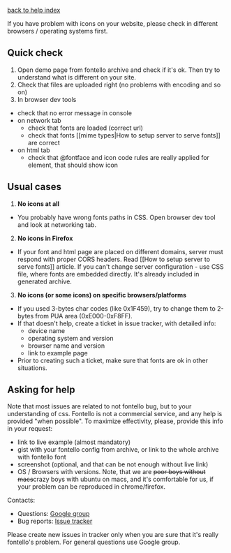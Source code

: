 [back to help index](Help)

If you have problem with icons on your website, please check in different browsers / operating systems first.

## Quick check

1. Open demo page from fontello archive and check if it's ok. Then try to understand what is different on your site.
2. Check that files are uploaded right (no problems with encoding and so on)
3. In browser dev tools
  - check that no error message in console
  - on network tab
    - check that fonts are loaded (correct url)
    - check that fonts [[mime types|How to setup server to serve fonts]] are correct
  - on html tab
    - check that @fontface and icon code rules are really applied for element, that should show icon

## Usual cases

1. __No icons at all__
  - You probably have wrong fonts paths in CSS. Open browser dev tool and look at networking tab.
2. __No icons in Firefox__
  - If your font and html page are placed on different domains, server must respond with proper CORS headers. Read [[How to setup server to serve fonts]] article. If you can't change server configuration - use CSS file, where fonts are embedded directly. It's already included in generated archive.
3. __No icons (or some icons) on specific browsers/platforms__
  - If you used 3-bytes char codes (like 0x1F459), try to change them to 2-bytes from PUA area (0xE000-0xF8FF).
  - If that doesn't help, create a ticket in issue tracker, with detailed info:
    - device name
    - operating system and version
    - browser name and version
    - link to example page
  - Prior to creating such a ticket, make sure that fonts are ok in other situations.

## Asking for help

Note that most issues are related to not fontello bug, but to your understanding of css. Fontello is not a commercial service, and any help is provided "when possible". To maximize effectivity, please, provide this info in your request:

- link to live example (almost mandatory)
- gist with your fontello config from archive, or link to the whole archive with fontello font
- screenshot (optional, and that can be not enough without live link)
- OS / Browsers with versions. Note, that we are <s>poor boys without macs</s>crazy boys with ubuntu on macs, and it's comfortable for us, if your problem can be reproduced in chrome/firefox.

Contacts:

- Questions: [Google group](https://groups.google.com/group/fontello/)
- Bug reports: [Issue tracker](https://github.com/fontello/fontello/issues)

Please create new issues in tracker only when you are sure that it's really fontello's problem. For general questions use Google group.